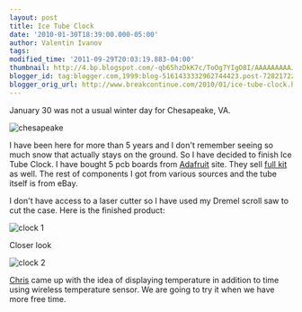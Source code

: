 ```yaml
---
layout: post
title: Ice Tube Clock
date: '2010-01-30T18:39:00.000-05:00'
author: Valentin Ivanov
tags: 
modified_time: '2011-09-29T20:03:19.883-04:00'
thumbnail: http://4.bp.blogspot.com/-qb65hzDkK7c/ToOg7YIgO8I/AAAAAAAAAJY/-vfDYlCpX30/s72-c/chesapeake.jpg
blogger_id: tag:blogger.com,1999:blog-5161433332962744423.post-7282172288826558240
blogger_orig_url: http://www.breakcontinue.com/2010/01/ice-tube-clock.html
---
```


January 30 was not a usual winter day for Chesapeake, VA.

![chesapeake](http://4.bp.blogspot.com/-qb65hzDkK7c/ToOg7YIgO8I/AAAAAAAAAJY/-vfDYlCpX30/s1600/chesapeake.jpg)

I have been here for more than 5 years and I don't remember seeing so much snow that actually stays on the ground. So I have decided to finish Ice Tube Clock. I have bought 5 pcb boards from [Adafruit](http://www.adafruit.com/index.php?main_page=product_info&amp;cPath=39&amp;products_id=195) site. They sell [full kit](http://www.adafruit.com/index.php?main_page=product_info&amp;cPath=39&amp;products_id=194) as well. The rest of components I got from various sources and the tube itself is from eBay.

I don't have access to a laser cutter so I have used my Dremel scroll saw to cut the case. Here is the finished product:

![clock 1](http://1.bp.blogspot.com/-ncUEi08e2v4/ToOhSQA0rNI/AAAAAAAAAJc/HR_JbcNwNrY/s1600/clock1.jpg)

Closer look

![clock 2](http://1.bp.blogspot.com/-2bWncmG5-34/ToOhlTQ2dxI/AAAAAAAAAJg/EZfjsuBeqj4/s1600/clock2.jpg)

[Chris](http://www.threadabort.com/) came up with the idea of displaying temperature in addition to time using wireless temperature sensor. We are going to try it when we have more free time.